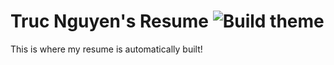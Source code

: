 # Truc Nguyen's Resume ![Build theme](https://github.com/trucngn/resume/workflows/Build%20theme/badge.svg?branch=main)

This is where my resume is automatically built!